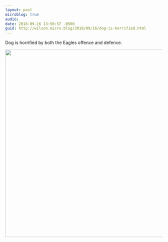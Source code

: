 ```yaml
---
layout: post
microblog: true
audio: 
date: 2018-09-16 13:50:57 -0500
guid: http://wilson.micro.blog/2018/09/16/dog-is-horrified.html
---
```

Dog is horrified by both the Eagles offence and defence. 

<img src="http://wilson.micro.blog/uploads/2018/7b5e254e65.jpg" width="600" height="600" />
